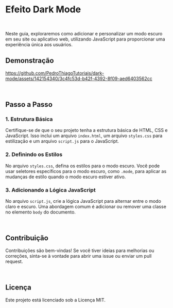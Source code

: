 # Efeito Dark Mode
<br>

<p>Neste guia, exploraremos como adicionar e personalizar um modo escuro em seu site ou aplicativo web, utilizando JavaScript para proporcionar uma experiência única aos usuários.</p>

<h2>Demonstração</h2>

https://github.com/PedroThiagoTutoriais/dark-mode/assets/142154340/3c4fc53d-b42f-4392-8f09-aed6403562cc

<br>

<h2>Passo a Passo</h2>

### 1. Estrutura Básica

Certifique-se de que o seu projeto tenha a estrutura básica de HTML, CSS e JavaScript. Isso inclui um arquivo `index.html`, um arquivo `styles.css` para estilização e um arquivo `script.js` para o JavaScript.

### 2. Definindo os Estilos

No arquivo `styles.css`, defina os estilos para o modo escuro. Você pode usar seletores específicos para o modo escuro, como `.mode`, para aplicar as mudanças de estilo quando o modo escuro estiver ativo.

### 3. Adicionando a Lógica JavaScript

No arquivo `script.js`, crie a lógica JavaScript para alternar entre o modo claro e escuro. Uma abordagem comum é adicionar ou remover uma classe no elemento `body` do documento.

<br>

<h2>Contribuição</h2>
<p>Contribuições são bem-vindas! Se você tiver ideias para melhorias ou correções, sinta-se à vontade para abrir uma issue ou enviar um pull request.</p>

<br>

<h2>Licença</h2>
<p>Este projeto está licenciado sob a Licença MIT.</p>
